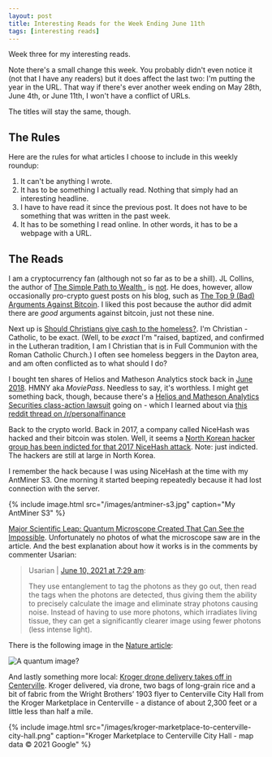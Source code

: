 ```yaml
---
layout: post
title: Interesting Reads for the Week Ending June 11th
tags: [interesting reads]
---
```


Week three for my interesting reads.

Note there's a small change this week. You probably didn't even notice it (not that I have any readers) but it does affect the last two: I'm putting the year in the URL. That way if there's ever another week ending on May 28th, June 4th, or June 11th, I won't have a conflict of URLs.

The titles will stay the same, though.

## The Rules

Here are the rules for what articles I choose to include in this weekly roundup:

1. It can't be anything I wrote.
2. It has to be something I actually read. Nothing that simply had an interesting headline.
3. I have to have read it since the previous post. It does not have to be something that was written in the past week.
4. It has to be something I read online. In other words, it has to be a webpage with a URL.

## The Reads

I am a cryptocurrency fan (although not so far as to be a shill). JL Collins, the author of [The Simple Path to Wealth
](https://www.amazon.com/gp/product/1533667926/?tag=hendrixjoseph-20), is [not](https://jlcollinsnh.com/2021/05/13/collins-on-crypto/). He does, however, allow occasionally pro-crypto guest posts on his blog, such as [The Top 9 (Bad) Arguments Against Bitcoin](https://jlcollinsnh.com/2021/06/07/the-top-9-bad-arguments-against-bitcoin/). I liked this post because the author did admit there are *good* arguments against bitcoin, just not these nine.

Next up is [Should Christians give cash to the homeless?](https://blog.acton.org/archives/111024-should-christians-give-cash-to-the-homeless.html). I'm Christian - Catholic, to be exact. (Well, to be *exact* I'm "raised, baptized, and confirmed in the Lutheran tradition, I am I Christian that is in Full Communion with the Roman Catholic Church.) I often see homeless beggers in the Dayton area, and am often conflicted as to what should I do?

I bought ten shares of Helios and Matheson Analytics stock back in [June 2018](https://www.joehxblog.com/my-robinhood-stock-picks-for-june-2018/). HMNY aka *MoviePass*. Needless to say, it's worthless. I might get something back, though, because there's a [Helios and Matheson Analytics Securities class-action lawsuit](https://www.heliosandmathesonsecuritieslitigation.com/) going on - which I learned about via [this reddit thread on /r/personalfinance](https://www.reddit.com/r/personalfinance/comments/nvootw/anyone_who_purchased_moviepass_stock_hmny_between/)

Back to the crypto world. Back in 2017, a company called NiceHash was hacked and their bitcoin was stolen. Well, it seems a [North Korean hacker group has been indicted for that 2017 NiceHash attack](https://www.nicehash.com/blog/post/north-korean-hacker-group-indicted-for-2017-nicehash-attack). Note: just indicted. The hackers are still at large in North Korea.

I remember the hack because I was using NiceHash at the time with my AntMiner S3. One morning it started beeping repeatedly because it had lost connection with the server.

{% include image.html src="/images/antminer-s3.jpg" caption="My AntMiner S3" %}

[Major Scientific Leap: Quantum Microscope Created That Can See the Impossible](https://scitechdaily.com/major-scientific-leap-quantum-microscope-created-that-can-see-the-impossible/). Unfortunately no photos of what the microscope saw are in the article. And the best explanation about how it works is in the comments by commenter Usarian: 

> Usarian | [June 10, 2021 at 7:29 am](https://scitechdaily.com/major-scientific-leap-quantum-microscope-created-that-can-see-the-impossible/#comment-617852):
> 
> They use entanglement to tag the photons as they go out, then read the tags when the photons are detected, thus giving them the ability to precisely calculate the image and eliminate stray photons causing noise.
Instead of having to use more photons, which irradiates living tissue, they can get a significantly clearer image using fewer photons (less intense light).

There is the following image in the [Nature article](https://www.nature.com/articles/s41586-021-03528-w):

![A quantum image?](quantum-image-figure-four.webp)

And lastly something more local: [Kroger drone delivery takes off in Centerville](https://www.wdtn.com/news/local-news/kroger-drone-delivery-takes-off-in-centerville/). Kroger delivered, via drone, two bags of long-grain rice and a bit of fabric from the Wright Brothers’ 1903 flyer to  Centerville City Hall from the Kroger Marketplace in Centerville - a distance of about 2,300 feet or a little less than half a mile.

{% include image.html src="/images/kroger-marketplace-to-centerville-city-hall.png" caption="Kroger Marketplace to Centerville City Hall - map data &copy; 2021 Google" %}
